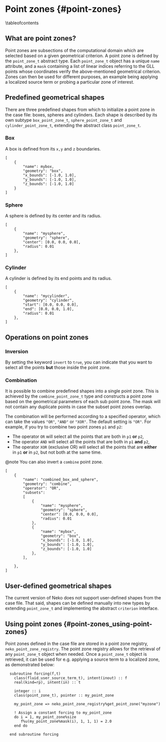 # Point zones {#point-zones}

\tableofcontents

## What are point zones?

Point zones are subsections of the computational domain which are 
selected based on a given geometrical criterion. A point zone is 
defined by the `point_zone_t` abstract type. Each `point_zone_t` object has
a unique `name` attribute, and a `mask` containing a list of linear indices
referring to the GLL points whose coordinates verify the above-mentioned
geometrical criterion. Zones can then be used for different purposes, an example 
being applying a localized source term or probing a particular zone of interest.

## Predefined geometrical shapes

There are three predefined shapes from which to initialize a point zone in the
case file: boxes, spheres and cylinders. Each shape is described by its own
subtype `box_point_zone_t`, `sphere_point_zone_t` and `cylinder_point_zone_t`,
extending the abstract class `point_zone_t`.

### Box

A box is defined from its `x,y` and `z` boundaries.

~~~~~~~~~~~~~~~{.json}
[
    {
        "name": mybox,
        "geometry": "box",
        "x_bounds": [-1.0, 1.0],
        "y_bounds": [-1.0, 1.0],
        "z_bounds": [-1.0, 1.0]
    }
]
~~~~~~~~~~~~~~~
### Sphere

A sphere is defined by its center and its radius.

~~~~~~~~~~~~~~~{.json}
[
    {
        "name": "mysphere",
        "geometry": "sphere",
        "center": [0.0, 0.0, 0.0],
        "radius": 0.01
    },
]
~~~~~~~~~~~~~~~

### Cylinder

A cylinder is defined by its end points and its radius.

~~~~~~~~~~~~~~~{.json}
[
    {
        "name": "mycylinder",
        "geometry": "cylinder",
        "start": [0.0, 0.0, 0.0],
        "end": [0.0, 0.0, 1.0],
        "radius": 0.01
    },
]
~~~~~~~~~~~~~~~

## Operations on point zones

### Inversion

By setting the keyword `invert` to `true`, you can indicate that you want to 
select all the points **but** those inside the point zone.

### Combination

It is possible to combine predefined shapes into a single point zone. This is
achieved by the `combine_point_zone_t` type and constructs a point zone based 
on the geometrical parameters of each sub point zone. The mask will not contain
any duplicate points in case the subset point zones overlap.

The combination will be performed according to a specified operator, which can
take the values `"OR"`, `"AND"` or `"XOR"`. The default setting is `"OR"`. 
For example, if you try to combine two point zones `p1` and `p2`:
- The operator `OR` will select all the points that are both in `p1` 
**or** `p2`,
- The operator `AND` will select all the points that are both in `p1`
**and** `p2`,
- The operator `XOR` (exclusive OR) will select all the points that are **either** in 
`p1` **or** in `p2`, but not both at the same time.

@note You can also invert a `combine` point zone.

~~~~~~~~~~~~~~~{.json}
[
    {
        "name": "combined_box_and_sphere",
        "geometry": "combine",
        "operator": "OR",
        "subsets":
        [
            {
                "name": "mysphere",
                "geometry": "sphere",
                "center": [0.0, 0.0, 0.0],
                "radius": 0.01
            },
            {
                "name": "mybox",
                "geometry": "box",
                "x_bounds": [-1.0, 1.0],
                "y_bounds": [-1.0, 1.0],
                "z_bounds": [-1.0, 1.0]
            },
        ],

    },
]
~~~~~~~~~~~~~~~


## User-defined geometrical shapes

The current version of Neko does not support user-defined shapes from the case 
file. That said, shapes can be defined manually into new types by extending 
`point_zone_t` and implementing the abstract `criterion` interface.


## Using point zones {#point-zones_using-point-zones}

Point zones defined in the case file are stored in a point zone registry, 
`neko_point_zone_registry`. The point zone registry allows for the retrieval of
any `point_zone_t` object when needed. Once a `point_zone_t` object is 
retrieved, it can be used for e.g. applying a source term to a localized zone, as demonstrated below:

```fortan
  subroutine forcing(f,t)
    class(fluid_user_source_term_t), intent(inout) :: f
    real(kind=rp), intent(in) :: t

    integer :: i
    class(point_zone_t), pointer :: my_point_zone
    
    my_point_zone => neko_point_zone_registry%get_point_zone("myzone")

    ! Assign a constant forcing to my_point_zone
    do i = 1, my_point_zone%size
       f%u(my_point_zone%mask(i), 1, 1, 1) = 2.0
    end do

  end subroutine forcing
```
